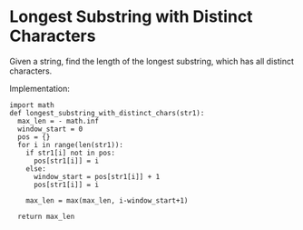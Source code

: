 # Longest Substring with Distinct Characters

Given a string, find the length of the longest substring, which has all distinct characters.

Implementation:

```
import math
def longest_substring_with_distinct_chars(str1):
  max_len = - math.inf
  window_start = 0
  pos = {}
  for i in range(len(str1)):
    if str1[i] not in pos:
      pos[str1[i]] = i
    else:
      window_start = pos[str1[i]] + 1
      pos[str1[i]] = i

    max_len = max(max_len, i-window_start+1)

  return max_len

            
```

